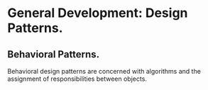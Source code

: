 # General Development: Design Patterns.

## Behavioral Patterns.

Behavioral design patterns are concerned with algorithms and the assignment of responsibilities between objects.

